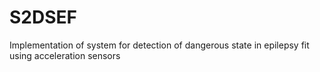 # S2DSEF
Implementation of system for detection of dangerous state in epilepsy fit using acceleration sensors
